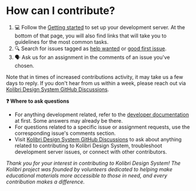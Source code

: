 # How can I contribute?

1. 💻 Follow the [Getting started](./dev_docs/01_getting_started.md) to set up your development server. At the bottom of that page, you will also find links that will take you to guidelines for the most common tasks.
2. 🔍 Search for issues tagged as [help wanted](https://github.com/learningequality/kolibri-design-system/issues?q=is%3Aissue+is%3Aopen+label%3A%22help+wanted%22+no%3Aassignee+) or [good first issue](https://github.com/learningequality/kolibri-design-system/issues?q=is%3Aissue+is%3Aopen+label%3A%22good+first+issue%22+no%3Aassignee).
3. 🗣️ Ask us for an assignment in the comments of an issue you've chosen.

Note that in times of increased contributions activity, it may take us a few days to reply. If you don't hear from us within a week, please reach out via [Kolibri Design System GitHub Discussions](https://github.com/learningequality/kolibri-design-system/discussions).

**❓ Where to ask questions**

- For anything development related, refer to the [developer documentation](./dev_docs/) at first. Some answers may already be there.
- For questions related to a specific issue or assignment requests, use the corresponding issue's comments section.
- Visit [Kolibri Design System GitHub Discussions](https://github.com/learningequality/kolibri-design-system/discussions) to ask about anything related to contributing to Kolibri Design System, troubleshoot development server issues, or connect with other contributors.

*Thank you for your interest in contributing to Kolibri Design System! The Kolibri project was founded by volunteers dedicated to helping make educational materials more accessible to those in need, and every contribution makes a difference.*
